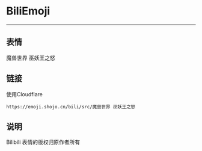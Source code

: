 # BiliEmoji
---
## 表情
魔兽世界 巫妖王之怒
## 链接
使用Cloudflare
```
https://emoji.shojo.cn/bili/src/魔兽世界 巫妖王之怒
```
## 说明
Bilibili 表情的版权归原作者所有
